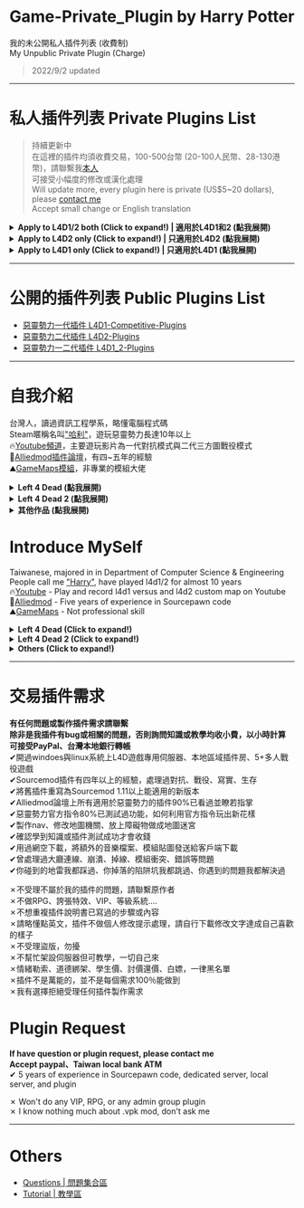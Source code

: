 # Game-Private_Plugin by Harry Potter
我的未公開私人插件列表 (收費制)<br/>
My Unpublic Private Plugin (Charge) 
> 2022/9/2 updated

- - - -
# 私人插件列表 Private Plugins List
>持續更新中<br/>
在這裡的插件均須收費交易，100-500台幣 (20-100人民幣、28-130港幣)，請聯繫我[本人](https://steamcommunity.com/profiles/76561198026784913)<br/>
可接受小幅度的修改或漢化處理<br/>
Will update more, every plugin here is private (US$5~20 dollars), please [contact me](https://steamcommunity.com/profiles/76561198026784913)<br/>
Accept small change or English translation<br/>
<details>
  <summary><b>Apply to L4D1/2 both (Click to expand!) | 適用於L4D1和2 (點我展開) </b></summary>

* <b>[1vSpecials](/1vSpecials)</b>: Special infected incaps survivors and die + set each scratch damage + skip getup animation
* <b>[sm_PlayerTime](/sm_PlayerTime)</b>: Showing the time played on record in steam profile while player joins the server
	* 當玩家連線進來伺服器之後，顯示玩家的遊戲時數
* <b>[server_vpn_hop](/server_vpn_hop)</b>: Type Command to show Vpn List
	* 輸入指令顯示 Server/Vpn 列表
* <b>[[kickthevoter](/kickthevoter)</b>: Make It So The Person Calling The Vote Gets Kicked! (使用Esc->投票的人將會被反踢出去伺服器)
* <b>[l4d_vote_block](/l4d_vote_block)</b>: Unable to call valve vote depending on gamemode and difficulty.
* <b>[antisaferoomdooropen](/antisaferoomdooropen)</b>: Start Saferoom door anti open (起始安全室的安全門將會鎖住直到時間結束 + 沒有安全門的關卡一旦離開安全區域會傳送回起始安全區域)
* <b>[coopbosses_ifier](/coopbosses_ifier)</b>: Sets a tank and witch spawn point on every map in coop mode
	* 在戰役模式下每一張地圖挑選隨機路程生成一隻Tank與一個Witch
* <b>[spawn_infected_nolimit](/spawn_infected_nolimit)</b>: Spawn special infected without the director limits! (不受數量與遊戲限制生成特感)
* <b>[fortnite_l4d1&2](/fortnite_l4d1)</b>: This plugin is for demonstration of some animations from Fortnite in L4D1/2 (搞笑動作模組: 表情與舞蹈)
* <b>[simple-bhop](/simple)</b>: Let users Bunny Hop with simplicity (簡單的連跳插件)
* <b>[l4d_gun_blastpushback](/l4d_gun_blastpushback)</b>: Doraemon Aircannon
	* 多啦A夢的空氣砲
* <b>[l4d_player_spritetrail](/l4d_player_spritetrail)</b>: l4d player tail effect (env_spritetrail)
	* 玩家走路，會有尾巴特效 (使用物件: prop_dynamic_override)
* <b>[l4d_player_tail](/l4d_player_tail)</b>: l4d player tail effect (prop_dynamic_override)
	* 玩家走路，會有尾巴特效 (使用物件: prop_dynamic_override)
* <b>[anti-friendly_fire_RPG](/anti-friendly_fire_RPG)</b>: shoot teammate = shoot yourself RPG
	* 反傷插件，但是有更多的功能
* <b>[skip_tank_taunt](/skip_tank_taunt)</b>: Skip Tank Victory + Speed up Obstacle animation playback
	* Tank爬行障礙物速度變快 + 略過咆哮勝利動畫
</details>

<details>
  <summary><b>Apply to L4D2 only (Click to expand!) | 只適用於L4D2 (點我展開) </b></summary>

* <b>[l4d_saferom_prevent_kit](/l4d_saferom_prevent_kit)</b>: Block Player from using Kit in Saferoom
* <b>[l4d2_ssi_teleport_fix](/l4d2_ssi_teleport_fix)</b>: Teleport Infected player (Not Tank) to the teammate who is much nearer to survivors. (傳送比較遠的特感到靠近倖存者的特感隊友附近)
* <b>[l4d_wlimits](/l4d_wlimits)</b>: Restrict weapons individually or together
* <b>[l4d2_bile_out_nav_negate_createbot](/l4d2_bile_out_nav_negate_createbot)</b>: If Vomit jar is thrown at the place which is out of map (NAV), negate bile effect
* <b>[l4d2_unstuck](/l4d2_unstuck)</b>: Allows players to get themselves unstuck from charger glitches and level clips
* <b>[l4d_together](/l4d_together)</b>: A simple anti - runner system , punish the runner by spawn SI behind her.
* <b>[l4d2_zoom_level](/l4d2_zoom_level)</b>: Everyone can change zoom level for snipers by command.
* <b>[l4d2_scripted_hud](/l4d2_scripted_hud)</b>: Display text for up to 4 scripted HUD slots on the screen.
	* 在玩家畫面上方四個Hud位置顯示不同的特殊文字
</details>

<details>
  <summary><b>Apply to L4D1 only (Click to expand!) | 只適用於L4D1 (點我展開) </b></summary>

</details>

- - - -
# 公開的插件列表 Public Plugins List
* [惡靈勢力一代插件 L4D1-Competitive-Plugins](https://github.com/fbef0102/L4D1-Competitive-Plugins)
* [惡靈勢力二代插件 L4D2-Plugins](https://github.com/fbef0102/L4D2-Plugins)
* [惡靈勢力一二代插件 L4D1_2-Plugins](https://github.com/fbef0102/L4D1_2-Plugins)

- - - -
# 自我介紹
台灣人，讀過資訊工程學系，略懂電腦程式碼<br/>
Steam暱稱名叫["哈利"](https://steamcommunity.com/profiles/76561198026784913)，遊玩惡靈勢力長達10年以上<br/>
🔥[Youtube頻道](https://www.youtube.com/c/HarryPotterxToy)，主要遊玩影片為一代對抗模式與二代三方圖戰役模式 <br/>
📜[Alliedmod插件論壇](https://forums.alliedmods.net/member.php?u=281812)，有四~五年的經驗<br/>
⛰️[GameMaps模組](https://www.gamemaps.com/profile/194420)，非專業的模組大佬

<details>
  <summary><b>Left 4 Dead (點我展開)</b></summary>

* 惡靈勢力一代[Roto-AZ Mod](https://github.com/fbef0102/Rotoblin-AZMod)的主要開發者
* 2019 夏季中國懷舊杯 - 協辦人
* 2019 夏季中國懷舊杯 - 第二名 - IB隊伍成員
* 2022 懷舊世界盃 - 協辦人
* 2022 懷舊世界盃 - 第三名 - IB隊伍成員
</details>

<details>
  <summary><b>Left 4 Dead 2 (點我展開)</b></summary>

* 惡靈勢力二代[反抗模式 Resistance](https://steamcommunity.com/groups/left4dead2_resistance)的主要開發者
</details>

<details>
  <summary><b>其他作品 (點我展開)</b></summary>

* [一代插件作品列表](https://github.com/fbef0102/L4D1-Competitive-Plugins)
* [二代插件作品列表](https://github.com/fbef0102/L4D2-Plugins)
* [一二代插件作品列表](https://github.com/fbef0102/L4D1_2-Plugins)
* [一代伺服器架設檔案](https://github.com/fbef0102/L4D1-Server4Dead)
* [二代伺服器架設檔案](https://github.com/fbef0102/L4D2-Server4Dead)
* [二代終極地圖](https://github.com/fbef0102/L4D2-Unlimited-Map)
</details>

# Introduce MySelf
Taiwanese, majored in in Department of Computer Science & Engineering<br/>
People call me ["Harry"](https://steamcommunity.com/profiles/76561198026784913), have played l4d1/2 for almost 10 years <br/>
🔥[Youtube](https://www.youtube.com/c/HarryPotterxToy) - Play and record l4d1 versus and l4d2 custom map on Youtube <br/>
📜[Alliedmod](https://forums.alliedmods.net/member.php?u=281812) - Five years of experience in Sourcepawn code <br/>
⛰️[GameMaps](https://www.gamemaps.com/profile/194420) - Not professional skill

<details>
  <summary><b>Left 4 Dead (Click to expand!)</b></summary>

* The owner of the [Rotoblin-AZ Mod](https://github.com/fbef0102/Rotoblin-AZMod) (A Competitive L4D1 Configuration)
* 2019 Nostalgic Summer China Cup - Assistant Director
* 2019 Nostalgic Summer China Cup - 2nd - Team IB
* 2022 Nostalgic Tournament - Assistant Director
* 2022 Nostalgic Tournament - 3rd - Team IB
</details>

<details>
  <summary><b>Left 4 Dead 2 (Click to expand!)</b></summary>

* The owner of the [L4D2 Resistance Mod](https://steamcommunity.com/groups/left4dead2_resistance) (Fun Coop VS Mode)
</details>

<details>
  <summary><b>Others (Click to expand!)</b></summary>

* [L4D1-Competitive-Plugins](https://github.com/fbef0102/L4D1-Competitive-Plugins)
* [L4D2-Plugins](https://github.com/fbef0102/L4D2-Plugins)
* [L4D1_2-Plugins](https://github.com/fbef0102/L4D1_2-Plugins)
* [L4D1-Server4Dead](https://github.com/fbef0102/L4D1-Server4Dead)
* [L4D2-Server4Dead](https://github.com/fbef0102/L4D2-Server4Dead)
* [L4D2-Unlimited-Map](https://github.com/fbef0102/L4D2-Unlimited-Map)
</details>

- - - -
# 交易插件需求
**有任何問題或製作插件需求請聯繫**<br/>
**除非是我插件有bug或相關的問題，否則詢問知識或教學均收小費，以小時計算**<br/>
**可接受PayPal、台灣本地銀行轉帳**<br/>
✔開過windoes與linux系統上L4D遊戲專用伺服器、本地區域插件房、5+多人戰役遊戲 <br/>
✔Sourcemod插件有四年以上的經驗，處理過對抗、戰役、寫實、生存<br/>
✔將舊插件重寫為Sourcemod 1.11以上能適用的新版本<br/>
✔Alliedmod論壇上所有適用於惡靈勢力的插件90%已看過並瞭若指掌<br/>
✔惡靈勢力官方指令80%已測試過功能，如何利用官方指令玩出新花樣<br/>
✔製作nav、修改地圖機關、放上障礙物做成地圖迷宮<br/>
✔確認學到知識或插件測試成功才會收錢<br/>
✔用過網空下載，將額外的音樂檔案、模組貼圖發送給客戶端下載<br/>
✔曾處理過大廳連線、崩潰、掉線、模組衝突、錯誤等問題<br/>
✔你碰到的地雷我都踩過、你掉落的陷阱坑我都跳過、你遇到的問題我都解決過<br/>

✗不受理不屬於我的插件的問題，請聯繫原作者<br/>
✗不做RPG、誇張特效、VIP、等級系統....<br/>
✗不想重複插件說明書已寫過的步驟或內容<br/>
✗請略懂點英文，插件不做個人修改提示處理，請自行下載修改文字達成自己喜歡的樣子<br/>
✗不受理盜版，勿擾<br/>
✗不幫忙架設伺服器但可教學，一切自己來<br/>
✗情緒勒索、道德綁架、學生價、討價還價、白嫖，一律黑名單<br/>
✗插件不是萬能的，並不是每個需求100％能做到<br/>
✗我有選擇拒絕受理任何插件製作需求<br/>

# Plugin Request
**If have question or plugin request, please contact me**<br/>
**Accept paypal、Taiwan local bank ATM**<br/>
✔ 5 years of experience in Sourcepawn code, dedicated server, local server, and plugin<br/>

✗ Won't do any VIP, RPG, or any admin group plugin<br/>
✗ I know nothing much about .vpk mod, don't ask me
- - - -
# Others
* [Questions | 問題集合區](/Questions_問題區)
* [Tutorial  | 教學區](/Tutorial_教學區)
